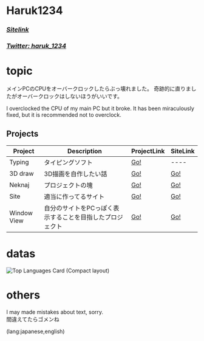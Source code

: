 # Haruk1234 
### [*Sitelink*](https://haruk1234.github.io) 
### [*Twitter: haruk_1234*](https://twitter.com/haruk_1234) 

# topic
メインPCのCPUをオーバークロックしたらぶっ壊れました。
奇跡的に直りましたがオーバークロックはしないほうがいいです。

I overclocked the CPU of my main PC but it broke.
It has been miraculously fixed, but it is recommended not to overclock.

## Projects 

| Project | Description | ProjectLink | SiteLink |
| -- | -- | -- | -- |
| Typing | タイピングソフト | [Go!](https://github.com/haruk1234/typing) | ---- |
| 3D draw | 3D描画を自作したい話 | [Go!](https://github.com/haruk1234/web3d) | [Go!](https://haruk1234.github.io/web3d/) |
| Neknaj | プロジェクトの塊 | [Go!](https://github.com/haruk1234/neknaj) | [Go!](https://haruk1234.github.io/neknaj/) |
| Site | 適当に作ってるサイト | [Go!](https://github.com/haruk1234/mainsite) | [Go!](https://haruk1234.github.io/mainsite/) |
| Window View | 自分のサイトをPCっぽく表示することを目指したプロジェクト | [Go!](https://github.com/haruk1234/window) | [Go!](https://haruk1234.github.io/window/) |

# datas

![Top Languages Card (Compact layout)](https://github-readme-stats.vercel.app/api/top-langs/?username=haruk1234&layout=compact)

# others
I may made mistakes about text, sorry.  
間違えてたらゴメンね  
  
  (lang:japanese,english)
